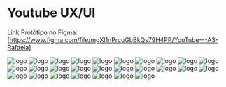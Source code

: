# Youtube UX/UI

Link Protótipo no Figma: [https://www.figma.com/file/mgXl1nPrcuGbBkQs79H4PP/YouTube---A3-Rafaela]

<img alt="logo" src="https://user-images.githubusercontent.com/85580881/204068558-aea9a886-3025-4c05-ad2c-db3ba4937ddc.png"/>
<img alt="logo" src="https://user-images.githubusercontent.com/85580881/204068560-1c6a2443-74ba-47a4-b4eb-8e82b80c5c22.png"/>
<img alt="logo" src="https://user-images.githubusercontent.com/85580881/204068742-02b79d63-2154-4bc2-a6c8-acab0a169a5d.png"/>
<img alt="logo" src="https://user-images.githubusercontent.com/85580881/204068745-f0a42fd4-7d62-4ef2-bead-d51e5787e643.png"/>
<img alt="logo" src="https://user-images.githubusercontent.com/85580881/204068746-5303edca-298e-4042-bfe8-8b09a7983264.png"/>
<img alt="logo" src="https://user-images.githubusercontent.com/85580881/204068749-758e03f0-35ef-4173-a0b6-c8565e81b88b.png"/>
<img alt="logo" src="https://user-images.githubusercontent.com/85580881/204068750-bc0a5b44-926d-4d28-b274-38ba25f9b095.png"/>
<img alt="logo" src="https://user-images.githubusercontent.com/85580881/204068753-0bcc3022-01f1-42a4-8684-7dda39b1971a.png"/>
<img alt="logo" src="https://user-images.githubusercontent.com/85580881/204068754-8bca4c29-fce6-4e4c-8298-729e0e363b3a.png"/>
<img alt="logo" src="https://user-images.githubusercontent.com/85580881/204068755-6d1985a2-91b4-4f62-8acf-9a456ad86bcb.png"/>
<img alt="logo" src="https://user-images.githubusercontent.com/85580881/204068757-680985c0-8f8c-41d7-b403-0d4bf4d700b9.png"/>
<img alt="logo" src="https://user-images.githubusercontent.com/85580881/204068759-9870737f-69e1-4be9-a4bb-7050f05d642e.png"/>
<img alt="logo" src="https://user-images.githubusercontent.com/85580881/204068760-81752428-5a1c-4d54-82cb-5bc4bfc18190.png"/>
<img alt="logo" src="https://user-images.githubusercontent.com/85580881/204068762-a045bc7a-2c63-4a7c-9209-3a234147a2ce.png"/>
<img alt="logo" src="https://user-images.githubusercontent.com/85580881/204068763-95c7d308-208c-4b03-aa88-02a5995bf629.png"/>
<img alt="logo" src="https://user-images.githubusercontent.com/85580881/204068764-c524c957-46f3-4450-b52e-90beeae3e706.png"/>
<img alt="logo" src="https://user-images.githubusercontent.com/85580881/204068766-a29d6219-43ce-418f-a854-6660803cd28a.png"/>
<img alt="logo" src="https://user-images.githubusercontent.com/85580881/204068767-91f842f1-0ba1-4098-a169-82ad1c3ebe14.png"/>
<img alt="logo" src="https://user-images.githubusercontent.com/85580881/204068769-2f3be403-cd24-4d17-b901-e29c0fe0c3f9.png"/>
<img alt="logo" src="https://user-images.githubusercontent.com/85580881/204068770-b1a22fa2-4f9e-415c-be74-2ba98262fd98.png"/>
<img alt="logo" src="https://user-images.githubusercontent.com/85580881/204068771-d4cba1bd-7a0d-470c-9edd-c98b763b3439.png"/>
<img alt="logo" src="https://user-images.githubusercontent.com/85580881/204068772-e686cb81-ea34-4660-926f-c6722512d80f.png"/>
<img alt="logo" src="https://user-images.githubusercontent.com/85580881/204068773-6f7b2d6c-c8b4-4243-ad2a-b11e34bc726c.png"/>
<img alt="logo" src="https://user-images.githubusercontent.com/85580881/204068775-b2ee1473-fdc1-4797-a230-7ba11fe2c909.png"/>
<img alt="logo" src="https://user-images.githubusercontent.com/85580881/204068776-314682e6-8b34-46b1-9a15-423db9dfda50.png"/>
<img alt="logo" src="https://user-images.githubusercontent.com/85580881/204068777-85cbecb1-7e8e-48a9-92f6-87254d8f6e7f.png"/>
<img alt="logo" src="https://user-images.githubusercontent.com/85580881/204068778-f7f3c739-9b04-4dd2-8b17-853fc2b30cd3.png"/>
